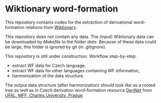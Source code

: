 # Wiktionary word-formation
This repository contains codes for the extraction of derivational word-formation relations from [Wiktionary](https://dumps.wikimedia.org/backup-index.html).

This repository does not contain any data. The (input) Wiktionary data can be downloaded by _Makefile_ to the folder _data_. Because of these data could be large, this folder is ignored by git (in _.gitignore_).

This repository is still under construction. Workflow step-by-step:
- extract WF data for Czech language,
- extract WF data for other languages containing WF information,
- harmonization of the data structure.

The output data structure (after harmonization) should look like as a rooted tree as well as in Czech derivation word-formation resource [DeriNet](http://ufal.mff.cuni.cz/derinet) from [UFAL, MFF, Charles University, Prague](http://ufal.mff.cuni.cz/).

